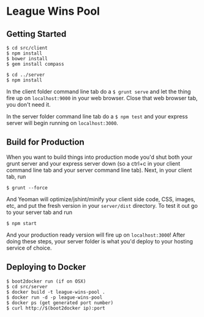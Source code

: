 # League Wins Pool

## Getting Started

    $ cd src/client
    $ npm install
    $ bower install
    $ gem install compass
    
    $ cd ../server
    $ npm install

In the client folder command line tab do a `$ grunt serve` and let the thing fire up on `localhost:9000` in your web browser. Close that web browser tab, you don't need it.

In the server folder command line tab do a `$ npm test` and your express server will begin running on `localhost:3000`.

## Build for Production

When you want to build things into production mode you'd shut both your grunt server and your express server down (so a ctrl+c in your client command line tab and your server command line tab). Next, in your client tab, run

    $ grunt --force
    
And Yeoman will optimize/jshint/minify your client side code, CSS, images, etc, and put the fresh version in your `server/dist` directory. To test it out go to your server tab and run

    $ npm start
    
And your production ready version will fire up on `localhost:3000`! After doing these steps, your server folder is what you'd deploy to your hosting service of choice.

## Deploying to Docker

    $ boot2docker run (if on OSX)
    $ cd src/server
    $ docker build -t league-wins-pool .
    $ docker run -d -p league-wins-pool
    $ docker ps (get generated port number)
    $ curl http://$(boot2docker ip):port

